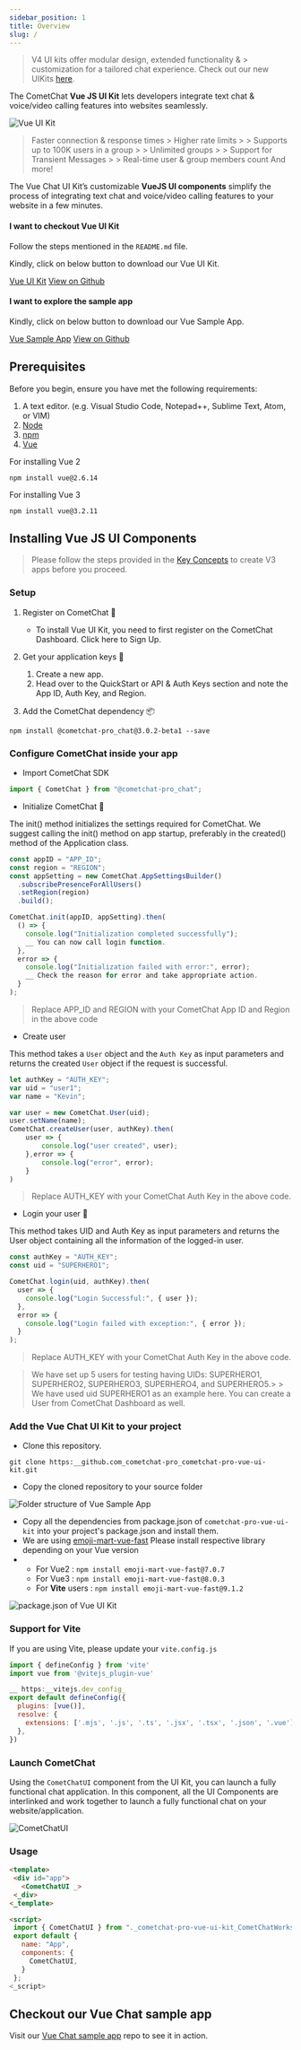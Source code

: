 ```yaml
---
sidebar_position: 1
title: Overview
slug: /
---
```


> V4 UI kits offer modular design, extended functionality & > customization for a tailored chat experience. Check out our new UIKits [here](https://www.cometchat.com/docs/v4/vue-uikit/overview).

The CometChat **Vue JS UI Kit** lets developers integrate text chat & voice/video calling features into websites seamlessly. 

![Vue UI Kit](https://res.cloudinary.com/developerhub/image/upload/v1623200343/v2_5163/jkqfzfanhcnfr6clwfal.png)

> Faster connection & response times > Higher rate limits > > Supports up to 100K users in a group > > Unlimited groups > > Support for Transient Messages > > Real-time user & group members count And more!

The Vue Chat UI Kit’s customizable **VueJS UI components** simplify the process of integrating text chat and voice/video calling features to your website in a few minutes.

<div style={{display: 'flex', boxShadow: '0 0 4px 0 rgba(0, 0, 0, 0.18)', borderRadius: '3px'}}>
  <div style={{padding: '24px'}}>
    <h4 style={{fontWeight: 'bold'}}>I want to checkout Vue UI Kit</h4>
    <p>Follow the steps mentioned in the <code>README.md</code> file.</p>
    <p>Kindly, click on below button to download our Vue UI Kit.</p>
    <a style={{display: 'inline-block', backgroundColor: '#7c55c9', padding: '8px', textAlign: 'center', textTransform: 'uppercase', border: '1px solid #e3e5e7', borderRadius: '3px', color: 'white', width: '100%', marginBottom: '8px'}} href="https://github.com/cometchat-pro/cometchat-pro-vue-ui-kit/archive/master.zip">Vue UI Kit</a>
    <a style={{display: 'inline-block', backgroundColor: '#7c55c9', padding: '8px', textAlign: 'center', textTransform: 'uppercase', border: '1px solid #e3e5e7', borderRadius: '3px', color: 'white', width: '100%'}} href="https://github.com/cometchat-pro/cometchat-pro-vue-ui-kit/" target="_blank">View on Github</a>
  </div>
  <div style={{padding: '24px', borderLeft: '1px solid #e3e5e7'}}>
    <h4 style={{fontWeight: 'bold'}}>I want to explore the sample app</h4>
    <p>Kindly, click on below button to download our Vue Sample App.</p>
    <a style={{display: 'inline-block', backgroundColor: '#7c55c9', padding: '8px', textAlign: 'center', textTransform: 'uppercase', border: '1px solid #e3e5e7', borderRadius: '3px', color: 'white', width: '100%', marginBottom: '8px'}} href="https://github.com/cometchat-pro/javascript-vue-chat-app/archive/master.zip">Vue Sample App</a>
    <a style={{display: 'inline-block', backgroundColor: '#7c55c9', padding: '8px', textAlign: 'center', textTransform: 'uppercase', border: '1px solid #e3e5e7', borderRadius: '3px', color: 'white', width: '100%'}} href="https://github.com/cometchat-pro/javascript-vue-chat-app/" target="_blank">View on Github</a>
  </div>
</div>


## Prerequisites

Before you begin, ensure you have met the following requirements:

1. A text editor. (e.g. Visual Studio Code, Notepad++, Sublime Text, Atom, or VIM)
2. [Node](https://nodejs.org/en/)
3. [npm](https://www.npmjs.com/get-npm)
4. [Vue](https://vuejs.org/)

For installing Vue 2

```none
npm install vue@2.6.14
```



For installing Vue 3

```none
npm install vue@3.2.11
```



## Installing Vue JS UI Components

> Please follow the steps provided in the [Key Concepts](https://www.cometchat.com/docs/v3/more/key-concepts) to create V3 apps before you proceed.

### Setup

1. Register on CometChat 🔧
    - To install Vue UI Kit, you need to first register on the CometChat Dashboard. Click here to Sign Up.

2. Get your application keys 🔑
    1. Create a new app.
    2. Head over to the QuickStart or API & Auth Keys section and note the App ID, Auth Key, and Region.

3. Add the CometChat dependency 📦

```none
npm install @cometchat-pro_chat@3.0.2-beta1 --save
```



### Configure CometChat inside your app

- Import CometChat SDK

```javascript
import { CometChat } from "@cometchat-pro_chat";
```



- Initialize CometChat 🌟 

The init() method initializes the settings required for CometChat.
We suggest calling the init() method on app startup, preferably in the created() method of the Application class.

```javascript
const appID = "APP_ID";
const region = "REGION";
const appSetting = new CometChat.AppSettingsBuilder()
  .subscribePresenceForAllUsers()
  .setRegion(region)
  .build();

CometChat.init(appID, appSetting).then(
  () => {
    console.log("Initialization completed successfully");
    __ You can now call login function.
  },
  error => {
    console.log("Initialization failed with error:", error);
    __ Check the reason for error and take appropriate action.
  }
);
```



> Replace APP_ID and REGION with your CometChat App ID and Region in the above code

- Create user

This method takes a `User` object and the `Auth Key` as input parameters and returns the created `User` object if the request is successful.

```javascript
let authKey = "AUTH_KEY";
var uid = "user1";
var name = "Kevin";

var user = new CometChat.User(uid);
user.setName(name);
CometChat.createUser(user, authKey).then(
    user => {
        console.log("user created", user);
    },error => {
        console.log("error", error);
    }
)
```



> Replace AUTH_KEY with your CometChat Auth Key in the above code.

- Login your user 👤 

This method takes UID and Auth Key as input parameters and returns the User object containing all the information of the logged-in user.

```javascript
const authKey = "AUTH_KEY";
const uid = "SUPERHERO1";

CometChat.login(uid, authKey).then(
  user => {
    console.log("Login Successful:", { user });    
  },
  error => {
    console.log("Login failed with exception:", { error });    
  }
);
```



> Replace AUTH_KEY with your CometChat Auth Key in the above code.

> We have set up 5 users for testing having UIDs: SUPERHERO1, SUPERHERO2, SUPERHERO3, SUPERHERO4, and SUPERHERO5.> > We have used uid SUPERHERO1 as an example here. You can create a User from CometChat Dashboard as well.

### Add the Vue Chat UI Kit to your project

- Clone this repository.

```none
git clone https:__github.com_cometchat-pro_cometchat-pro-vue-ui-kit.git
```



- Copy the cloned repository to your source folder

![Folder structure of Vue Sample App](https://res.cloudinary.com/developerhub/image/upload/v1631549878/v2_5163/elkw7lqwj2kbnl7ati3s.png)

- Copy all the dependencies from package.json of `cometchat-pro-vue-ui-kit` into your project's package.json and install them.
- We are using [emoji-mart-vue-fast](https://www.npmjs.com/package/emoji-mart-vue-fast) Please install respective library depending on your Vue version
- 
    - For Vue2 : `npm install emoji-mart-vue-fast@7.0.7`
    - For Vue3 : `npm install emoji-mart-vue-fast@8.0.3`
    - For **Vite** users : `npm install emoji-mart-vue-fast@9.1.2`

![package.json of Vue UI Kit](https://res.cloudinary.com/developerhub/image/upload/v1634215228/v2_5163/hvsnc7kgt4bgutrdmomm.png)

### Support for Vite

If you are using Vite, please update your `vite.config.js`

```javascript
import { defineConfig } from 'vite'
import vue from '@vitejs_plugin-vue'

__ https:__vitejs.dev_config_
export default defineConfig({
  plugins: [vue()],
  resolve: {
    extensions: ['.mjs', '.js', '.ts', '.jsx', '.tsx', '.json', '.vue'],
  },
})
```



### Launch CometChat

Using the `CometChatUI` component from the UI Kit, you can launch a fully functional chat application.
In this component, all the UI Components are interlinked and work together to launch a fully functional chat on your website/application.

![CometChatUI](https://res.cloudinary.com/developerhub/image/upload/v1623200351/v2_5163/minarpi5ez3glnw8v9x2.gif)

### Usage

```html
<template>
 <div id="app">
   <CometChatUI _>
 <_div>
<_template>

<script>
 import { CometChatUI } from "._cometchat-pro-vue-ui-kit_CometChatWorkspace_src";
 export default {
   name: "App",
   components: {
     CometChatUI,
   }
 };
<_script>
```



## Checkout our Vue Chat sample app

Visit our [Vue Chat sample app](https://github.com/cometchat-pro/javascript-vue-chat-app) repo to see it in action.